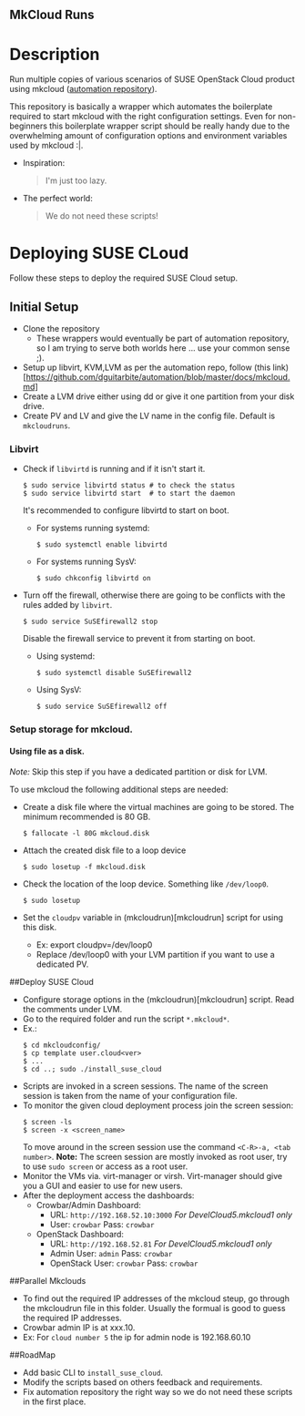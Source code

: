 MkCloud Runs
------------

# Description

Run multiple copies of various scenarios of SUSE OpenStack Cloud product
using mkcloud ([automation repository](https://github.com/SUSE-Cloud/automation)).

This repository is basically a wrapper which automates the boilerplate required
to start mkcloud with the right configuration settings. Even for non-beginners
this boilerplate wrapper script should be really handy due to the overwhelming
amount of configuration options and environment variables used by mkcloud :|.

- Inspiration:
    > I'm just too lazy.

- The perfect world:
    > We do not need these scripts!

# Deploying SUSE CLoud

Follow these steps to deploy the required SUSE Cloud setup.

## Initial Setup

* Clone the repository
  * These wrappers would eventually be part of automation repository, so I am trying to serve both worlds here ... use your common sense ;).
* Setup up libvirt, KVM,LVM as per the automation repo, follow (this link)[https://github.com/dguitarbite/automation/blob/master/docs/mkcloud.md]
* Create a LVM drive either using dd or give it one partition from your disk
drive.
* Create PV and LV and give the LV name in the config file. Default is `mkcloudruns`.

### Libvirt

* Check if `libvirtd` is running and if it isn't start it.

  ```
  $ sudo service libvirtd status # to check the status
  $ sudo service libvirtd start  # to start the daemon
  ```

  It's recommended to configure libvirtd to start on boot.

  * For systems running systemd:
    ```
    $ sudo systemctl enable libvirtd
    ```

  * For systems running SysV:
    ```
    $ sudo chkconfig libvirtd on
    ```

* Turn off the firewall, otherwise there are going to be conflicts with the
  rules added by `libvirt`.

  ```
  $ sudo service SuSEfirewall2 stop
  ```

  Disable the firewall service to prevent it from starting on boot.

  * Using systemd:
    ```
    $ sudo systemctl disable SuSEfirewall2
    ```
  * Using SysV:
    ```
    $ sudo service SuSEfirewall2 off
    ```

### Setup storage for mkcloud.

#### Using file as a disk.

*Note:* Skip this step if you have a dedicated partition or disk for LVM.

To use mkcloud the following additional steps are needed:

* Create a disk file where the virtual machines are going to be stored. The
  minimum recommended is 80 GB.

  ```
  $ fallocate -l 80G mkcloud.disk
  ```

* Attach the created disk file to a loop device

  ```
  $ sudo losetup -f mkcloud.disk
  ```

* Check the location of the loop device. Something like `/dev/loop0`.
  ```
  $ sudo losetup
  ```

* Set the `cloudpv` variable in (mkcloudrun)[mkcloudrun] script for using this disk.
  - Ex: export cloudpv=/dev/loop0
  - Replace /dev/loop0 with your LVM partition if you want to use a dedicated PV.


##Deploy SUSE Cloud

* Configure storage options in the (mkcloudrun)[mkcloudrun] script. Read the comments under LVM.
* Go to the required folder and run the script `*.mkcloud*`.
* Ex.:
    ```
    $ cd mkcloudconfig/
    $ cp template user.cloud<ver>
    $ ...
    $ cd ..; sudo ./install_suse_cloud
    ```
* Scripts are invoked in a screen sessions. The name of the screen session is taken from the name of your configuration file.
* To monitor the given cloud deployment process join the screen session:
    ```
    $ screen -ls
    $ screen -x <screen_name>
    ```
  To move around in the screen session use the command `<C-R>-a, <tab number>`.
  **Note:** The screen session are mostly invoked as root user, try to use ``sudo screen`` or access as a root user.
* Monitor the VMs via. virt-manager or virsh. Virt-manager should give you a GUI and easier to use for new users.
* After the deployment access the dashboards:
  - Crowbar/Admin Dashboard:
    + URL: `http://192.168.52.10:3000` *For DevelCloud5.mkcloud1 only*
    + User: `crowbar` Pass: `crowbar`
  - OpenStack Dashboard:
    + URL: `http://192.168.52.81` *For DevelCloud5.mkcloud1 only*
    + Admin User: `admin` Pass: `crowbar`
    + OpenStack User: `crowbar` Pass: `crowbar`

##Parallel Mkclouds

* To find out the required IP addresses of the mkcloud steup, go through the
  mkcloudrun file in this folder. Usually the formual is good to guess the
required IP addresses.
* Crowbar admin IP is at xxx.10.
* Ex: For `cloud number 5` the ip for admin node is 192.168.60.10

##RoadMap

* Add basic CLI to `install_suse_cloud`.
* Modify the scripts based on others feedback and requirements.
* Fix automation repository the right way so we do not need these scripts in the first place.
